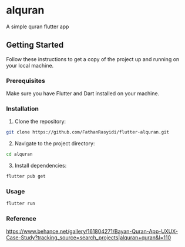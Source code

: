 # alquran

A simple quran flutter app 

## Getting Started

Follow these instructions to get a copy of the project up and running on your local machine.

### Prerequisites

Make sure you have Flutter and Dart installed on your machine.

### Installation

1. Clone the repository:

```bash
git clone https://github.com/FathanRasyidi/flutter-alquran.git
```

2. Navigate to the project directory:

```bash
cd alquran
```

3. Install dependencies:

```bash
flutter pub get
```

### Usage

```bash
flutter run
```

### Reference

https://www.behance.net/gallery/161804271/Bayan-Quran-App-UXUX-Case-Study?tracking_source=search_projects|alquran+quran&l=110
